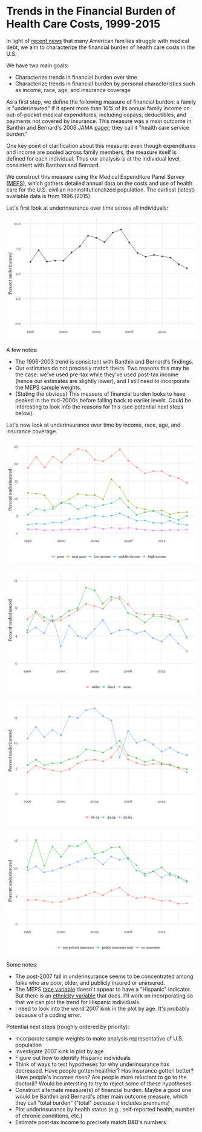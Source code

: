 # Trends in the Financial Burden of Health Care Costs, 1999-2015

In light of [recent news](https://www.kff.org/health-costs/report/the-burden-of-medical-debt-results-from-the-kaiser-family-foundationnew-york-times-medical-bills-survey/) that many American families struggle with medical debt, we aim to characterize the financial burden of health care costs in the U.S.

We have two main goals:
- Characterize trends in financial burden over time
- Characterize trends in financial burden by personal characteristics such as income, race, age, and insurance coverage

As a first step, we define the following measure of financial burden: a family is "underinsured" if it spent more than 10% of its annual family income on out-of-pocket medical expenditures, including copays, deductibles, and payments not covered by insurance. This measure was a main outcome in Banthin and Bernard's 2006 JAMA [paper](https://jamanetwork.com/journals/jama/fullarticle/204529); they call it "health care service burden."

One key point of clarification about this measure: even though expenditures and income are pooled across family members, the measure itself is defined for each individual.  Thus our analysis is at the individual level, consistent with Banthan and Bernard.

We construct this measure using the Medical Expenditure Panel Survey ([MEPS](https://meps.ahrq.gov/mepsweb/)), which gathers detailed annual data on the costs and use of health care for the U.S. civilian noninstitutionalized population. The earliest (latest) available data is from 1996 (2015).

Let's first look at underinsurance over time across all individuals:

![Image](https://raw.githubusercontent.com/kdanesh/medexp/gh-pages/output/ui.png)

A few notes:
- The 1996-2003 trend is consistent with Banthin and Bernard's findings.
- Our estimates do not precisely match theirs.  Two reasons this may be the case: we've used pre-tax while they've used post-tax income (hence our estimates are slightly lower), and I still need to incorporate the MEPS sample weights. 
- (Stating the obvious) This measure of financial burden looks to have peaked in the mid-2000s before falling back to earlier levels. Could be interesting to look into the reasons for this (see potential next steps below).

Let's now look at underinsurance over time by income, race, age, and insurance coverage.

![Image](https://raw.githubusercontent.com/kdanesh/medexp/gh-pages/output/ui_pov.png)

![Image](https://raw.githubusercontent.com/kdanesh/medexp/gh-pages/output/ui_race.png)

![Image](https://raw.githubusercontent.com/kdanesh/medexp/gh-pages/output/ui_age.png)

![Image](https://raw.githubusercontent.com/kdanesh/medexp/gh-pages/output/ui_ins.png)

Some notes:
- The post-2007 fall in underinsurance seems to be concentrated among folks who are poor, older, and publicly insured or uninsured.
- The MEPS [race variable](https://meps.ahrq.gov/mepsweb/data_stats/download_data_files_codebook.jsp?PUFId=H181&varName=RACEV1X) doesn't appear to have a "Hispanic" indicator. But there is an [ethnicity variable](https://meps.ahrq.gov/mepsweb/data_stats/download_data_files_codebook.jsp?PUFId=H181&varName=RACETHX) that does.  I'll work on incorporating so that we can plot the trend for Hispanic individuals.
- I need to look into the weird 2007 kink in the plot by age. It's probably because of a coding error.

Potential next steps (roughly ordered by priority):
- Incorporate sample weights to make analysis representative of U.S. population
- Investigate 2007 kink in plot by age
- Figure out how to identify Hispanic individuals
- Think of ways to test hypotheses for why underinsurance has decreased. Have people gotten healthier? Has insurance gotten better? Have people's incomes risen? Are people more reluctant to go to the doctorå? Would be intersting to try to reject some of these hypotheses
- Construct alternate measure(s) of financial burden. Maybe a good one would be Banthin and Bernard's other main outcome measure, which they call "total burden" ("total" because it includes premiums)
- Plot underinsurance by health status (e.g., self-reported health, number of chronic conditions, etc.)
- Estimate post-tax income to precisely match B&B's numbers



